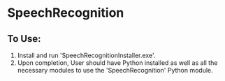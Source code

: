 # SpeechRecognition


## To Use:

1. Install and run 'SpeechRecognitionInstaller.exe'.
2. Upon completion, User should have Python installed as well as all the necessary modules to use the 'SpeechRecognition' Python module. 

